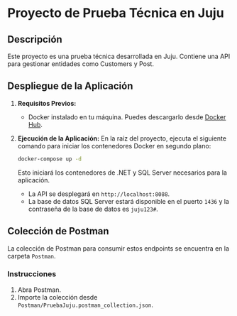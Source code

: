 # Proyecto de Prueba Técnica en Juju

## Descripción

Este proyecto es una prueba técnica desarrollada en Juju. Contiene una API para gestionar entidades como Customers y Post.

## Despliegue de la Aplicación

1. **Requisitos Previos:**
   - Docker instalado en tu máquina. Puedes descargarlo desde [Docker Hub](https://www.docker.com/get-started).

2. **Ejecución de la Aplicación:**
   En la raíz del proyecto, ejecuta el siguiente comando para iniciar los contenedores Docker en segundo plano:

   ```bash
   docker-compose up -d
   ```

   Esto iniciará los contenedores de .NET y SQL Server necesarios para la aplicación.

   - La API se desplegará en `http://localhost:8088`.
   - La base de datos SQL Server estará disponible en el puerto `1436` y la contraseña de la base de datos es `juju123#`.

## Colección de Postman

La colección de Postman para consumir estos endpoints se encuentra en la carpeta `Postman`.

### Instrucciones

1. Abra Postman.
2. Importe la colección desde `Postman/PruebaJuju.postman_collection.json`.
